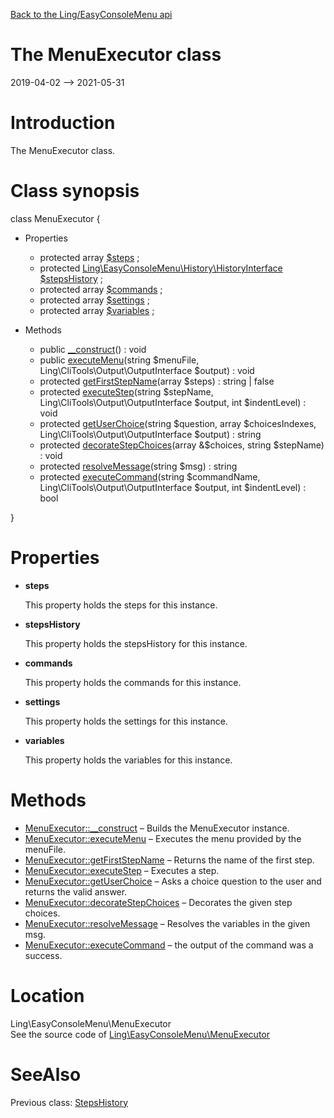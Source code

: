 [Back to the Ling/EasyConsoleMenu api](https://github.com/lingtalfi/EasyConsoleMenu/blob/master/doc/api/Ling/EasyConsoleMenu.md)



The MenuExecutor class
================
2019-04-02 --> 2021-05-31






Introduction
============

The MenuExecutor class.



Class synopsis
==============


class <span class="pl-k">MenuExecutor</span>  {

- Properties
    - protected array [$steps](#property-steps) ;
    - protected [Ling\EasyConsoleMenu\History\HistoryInterface](https://github.com/lingtalfi/EasyConsoleMenu/blob/master/doc/api/Ling/EasyConsoleMenu/History/HistoryInterface.md) [$stepsHistory](#property-stepsHistory) ;
    - protected array [$commands](#property-commands) ;
    - protected array [$settings](#property-settings) ;
    - protected array [$variables](#property-variables) ;

- Methods
    - public [__construct](https://github.com/lingtalfi/EasyConsoleMenu/blob/master/doc/api/Ling/EasyConsoleMenu/MenuExecutor/__construct.md)() : void
    - public [executeMenu](https://github.com/lingtalfi/EasyConsoleMenu/blob/master/doc/api/Ling/EasyConsoleMenu/MenuExecutor/executeMenu.md)(string $menuFile, Ling\CliTools\Output\OutputInterface $output) : void
    - protected [getFirstStepName](https://github.com/lingtalfi/EasyConsoleMenu/blob/master/doc/api/Ling/EasyConsoleMenu/MenuExecutor/getFirstStepName.md)(array $steps) : string | false
    - protected [executeStep](https://github.com/lingtalfi/EasyConsoleMenu/blob/master/doc/api/Ling/EasyConsoleMenu/MenuExecutor/executeStep.md)(string $stepName, Ling\CliTools\Output\OutputInterface $output, int $indentLevel) : void
    - protected [getUserChoice](https://github.com/lingtalfi/EasyConsoleMenu/blob/master/doc/api/Ling/EasyConsoleMenu/MenuExecutor/getUserChoice.md)(string $question, array $choicesIndexes, Ling\CliTools\Output\OutputInterface $output) : string
    - protected [decorateStepChoices](https://github.com/lingtalfi/EasyConsoleMenu/blob/master/doc/api/Ling/EasyConsoleMenu/MenuExecutor/decorateStepChoices.md)(array &$choices, string $stepName) : void
    - protected [resolveMessage](https://github.com/lingtalfi/EasyConsoleMenu/blob/master/doc/api/Ling/EasyConsoleMenu/MenuExecutor/resolveMessage.md)(string $msg) : string
    - protected [executeCommand](https://github.com/lingtalfi/EasyConsoleMenu/blob/master/doc/api/Ling/EasyConsoleMenu/MenuExecutor/executeCommand.md)(string $commandName, Ling\CliTools\Output\OutputInterface $output, int $indentLevel) : bool

}




Properties
=============

- <span id="property-steps"><b>steps</b></span>

    This property holds the steps for this instance.
    
    

- <span id="property-stepsHistory"><b>stepsHistory</b></span>

    This property holds the stepsHistory for this instance.
    
    

- <span id="property-commands"><b>commands</b></span>

    This property holds the commands for this instance.
    
    

- <span id="property-settings"><b>settings</b></span>

    This property holds the settings for this instance.
    
    

- <span id="property-variables"><b>variables</b></span>

    This property holds the variables for this instance.
    
    



Methods
==============

- [MenuExecutor::__construct](https://github.com/lingtalfi/EasyConsoleMenu/blob/master/doc/api/Ling/EasyConsoleMenu/MenuExecutor/__construct.md) &ndash; Builds the MenuExecutor instance.
- [MenuExecutor::executeMenu](https://github.com/lingtalfi/EasyConsoleMenu/blob/master/doc/api/Ling/EasyConsoleMenu/MenuExecutor/executeMenu.md) &ndash; Executes the menu provided by the menuFile.
- [MenuExecutor::getFirstStepName](https://github.com/lingtalfi/EasyConsoleMenu/blob/master/doc/api/Ling/EasyConsoleMenu/MenuExecutor/getFirstStepName.md) &ndash; Returns the name of the first step.
- [MenuExecutor::executeStep](https://github.com/lingtalfi/EasyConsoleMenu/blob/master/doc/api/Ling/EasyConsoleMenu/MenuExecutor/executeStep.md) &ndash; Executes a step.
- [MenuExecutor::getUserChoice](https://github.com/lingtalfi/EasyConsoleMenu/blob/master/doc/api/Ling/EasyConsoleMenu/MenuExecutor/getUserChoice.md) &ndash; Asks a choice question to the user and returns the valid answer.
- [MenuExecutor::decorateStepChoices](https://github.com/lingtalfi/EasyConsoleMenu/blob/master/doc/api/Ling/EasyConsoleMenu/MenuExecutor/decorateStepChoices.md) &ndash; Decorates the given step choices.
- [MenuExecutor::resolveMessage](https://github.com/lingtalfi/EasyConsoleMenu/blob/master/doc/api/Ling/EasyConsoleMenu/MenuExecutor/resolveMessage.md) &ndash; Resolves the variables in the given msg.
- [MenuExecutor::executeCommand](https://github.com/lingtalfi/EasyConsoleMenu/blob/master/doc/api/Ling/EasyConsoleMenu/MenuExecutor/executeCommand.md) &ndash; the output of the command was a success.





Location
=============
Ling\EasyConsoleMenu\MenuExecutor<br>
See the source code of [Ling\EasyConsoleMenu\MenuExecutor](https://github.com/lingtalfi/EasyConsoleMenu/blob/master/MenuExecutor.php)



SeeAlso
==============
Previous class: [StepsHistory](https://github.com/lingtalfi/EasyConsoleMenu/blob/master/doc/api/Ling/EasyConsoleMenu/History/StepsHistory.md)<br>
